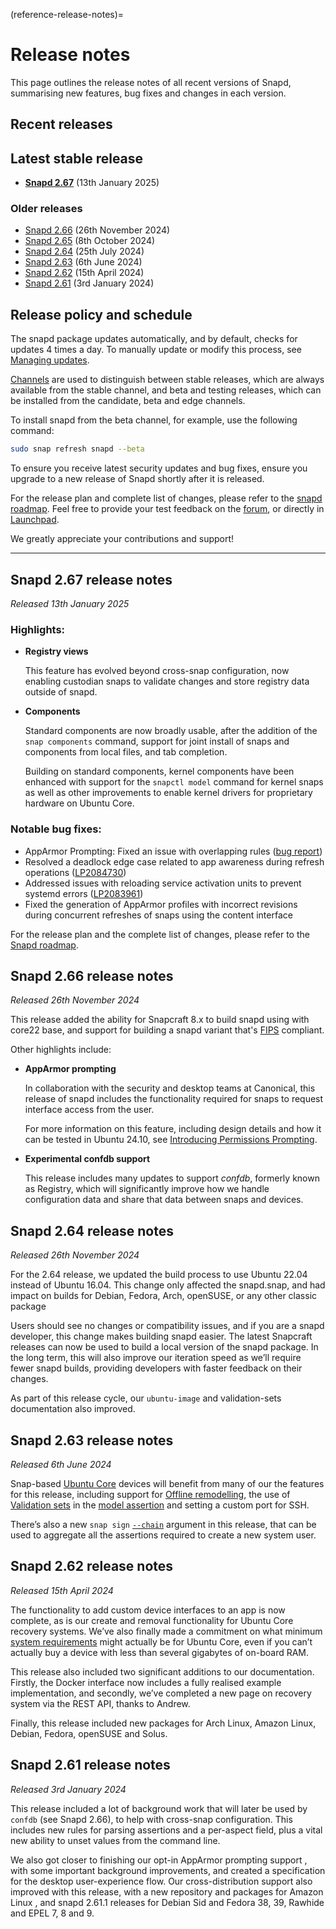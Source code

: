 (reference-release-notes)=
# Release notes

This page outlines the release notes of all recent versions of Snapd, summarising new features, bug fixes and changes in each version.

## Recent releases

<!--
## Latest beta release
-->

## Latest stable release

* **[Snapd 2.67](#p-147645-snapd-267-release-notes)** (13th January 2025)

### Older releases

* [Snapd 2.66](#p-147645-snapd-266-release-notes) (26th November 2024)
* [Snapd 2.65](#p-147645-snapd-266-release-notes)  (8th October 2024)
* [Snapd 2.64](#p-147645-snapd-264-release-notes) (25th July 2024)
* [Snapd 2.63](#p-147645-snapd-263-release-notes)  (6th June 2024)
* [Snapd 2.62](#p-147645-snapd-262-release-notes) (15th April 2024)
* [Snapd 2.61](#p-147645-snapd-261-release-notes) (3rd January 2024)

## Release policy and schedule

The snapd package updates automatically, and by default, checks for updates 4 times a day. To manually update or modify this process, see [Managing updates](/how-to-guides/work-with-snaps/manage-updates).

[Channels](/explanation/how-snaps-work/channels-and-tracks) are used to distinguish between stable releases, which are always available from the stable channel, and beta and testing releases, which can be installed from the candidate, beta and edge channels.

To install snapd from the beta channel, for example, use the following command:

```bash
sudo snap refresh snapd --beta
```

To ensure you receive latest security updates and bug fixes, ensure you upgrade to a new release of Snapd shortly after it is released.

For the release plan and complete list of changes, please refer to the [snapd roadmap](/). Feel free to provide your test feedback on the [forum](https://forum.snapcraft.io/c/snapd/5), or directly in [Launchpad](https://bugs.launchpad.net/snapd/+filebug).

We greatly appreciate your contributions and support!

---

## Snapd 2.67 release notes

*Released 13th January 2025*

### Highlights:

* **Registry views**
   
   This feature has evolved beyond cross-snap configuration, now enabling custodian snaps to validate changes and store registry data outside of snapd.

* **Components**

  Standard components are now broadly usable, after the addition of the `snap components` command, support for joint install of snaps and components from local files, and tab completion.

   Building on standard components, kernel components have been enhanced with support for the `snapctl model` command for kernel snaps as well as other improvements to enable kernel drivers for proprietary hardware on Ubuntu Core.

### Notable bug fixes:

* AppArmor Prompting: Fixed an issue with overlapping rules ([bug report](https://github.com/canonical/desktop-security-center/issues/74))
* Resolved a deadlock edge case related to app awareness during refresh operations ([LP2084730](https://bugs.launchpad.net/snapd/+bug/2084730))
* Addressed issues with reloading service activation units to prevent systemd errors ([LP2083961](https://bugs.launchpad.net/snapd/+bug/2083961))
* Fixed the generation of AppArmor profiles with incorrect revisions during concurrent refreshes of snaps using the content interface

For the release plan and the complete list of changes, please refer to the [Snapd roadmap](/).

## Snapd 2.66 release notes

*Released 26th November 2024*

This release added the ability for Snapcraft 8.x to build snapd using with core22 base, and support for building a snapd variant that's [FIPS](https://en.wikipedia.org/wiki/FIPS_140-3) compliant. 

Other highlights include:

*  **AppArmor prompting**

   In collaboration with the security and desktop teams at Canonical, this release of snapd includes the functionality required for snaps to request interface access from the user. 

   For more information on this feature, including design details and how it can be tested in Ubuntu 24.10, see [Introducing Permissions Prompting](https://discourse.ubuntu.com/t/ubuntu-desktop-s-24-10-dev-cycle-part-5-introducing-permissions-prompting/47963).

* **Experimental confdb support**

   This release includes many updates to support _confdb_, formerly known as Registry, which will significantly improve how we handle configuration data and share that data between snaps and devices.

## Snapd 2.64 release notes

*Released 26th November 2024*

For the 2.64 release, we updated the build process to use Ubuntu 22.04 instead of Ubuntu 16.04. This change only affected the snapd.snap, and had impact on builds for Debian, Fedora, Arch, openSUSE, or any other classic package

Users should see no changes or compatibility issues, and if you are a snapd developer, this change makes building snapd easier. The latest Snapcraft releases can now be used to build a local version of the snapd package. In the long term, this will also improve our iteration speed as we’ll require fewer snapd builds, providing developers with faster feedback on their changes.

As part of this release cycle, our `ubuntu-image` and validation-sets documentation also improved.

## Snapd 2.63 release notes

*Released 6th June 2024*

Snap-based [Ubuntu Core](https://ubuntu.com/core) devices will benefit from many of our the features for this release, including support for [Offline remodelling](https://ubuntu.com/core/docs/uc20/remodelling#heading--offline), the use of [Validation sets](https://snapcraft.io/docs/validation-sets) in the [model assertion](https://ubuntu.com/core/docs/reference/assertions/model) and setting a custom port for SSH. 

There’s also a new `snap sign` [`--chain`](https://ubuntu.com/core/docs/system-user#heading--generating-auto) argument in this release, that can be used to aggregate all the assertions required to create a new system user.

## Snapd 2.62 release notes

*Released 15th April 2024*

The functionality to add custom device interfaces to an app is now complete, as is our create and removal functionality for Ubuntu Core recovery systems. We’ve also finally made a commitment on what minimum [system requirements](https://ubuntu.com/core/docs/system-requirements) might actually be for Ubuntu Core, even if you can’t actually buy a device with less than several gigabytes of on-board RAM.

This release also included two significant additions to our documentation. Firstly, the Docker interface now includes a fully realised example implementation, and secondly, we’ve completed a new page on recovery system via the REST API, thanks to Andrew.

Finally, this release included new packages for Arch Linux, Amazon Linux, Debian, Fedora, openSUSE and Solus.

## Snapd 2.61 release notes

*Released 3rd January 2024*

This release included a lot of background work that will later be used by `confdb` (see Snapd 2.66), to help with  cross-snap configuration. This includes new rules for parsing assertions and a per-aspect field, plus a vital new ability to unset values from the command line.

We also got closer to finishing our opt-in AppArmor prompting support , with some important background improvements, and created a specification for the desktop user-experience flow. Our cross-distribution support also improved with this release, with a new repository and packages for Amazon Linux , and snapd 2.61.1 releases for Debian Sid and Fedora 38, 39, Rawhide and EPEL 7, 8 and 9.

